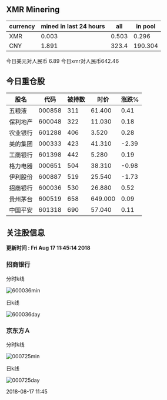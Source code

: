 ## XMR Minering

|currency|mined in last 24 hours|all|in pool|
|---|---|---|---|
|XMR|0.003|0.503|0.296|
|CNY|1.891|323.4|190.304|

今日美元对人民币 6.89	今日xmr对人民币642.46


## 今日重仓股 

|股名|代码|被持数|时价|涨跌%|
|---|---|---|---|---|
|五粮液|000858|311|61.400|0.41|
|保利地产|600048|322|11.030|0.18|
|农业银行|601288|406|3.520|0.28|
|美的集团|000333|423|41.310|-2.39|
|工商银行|601398|442|5.280|0.19|
|格力电器|000651|504|38.310|-0.98|
|伊利股份|600887|519|25.540|-1.73|
|招商银行|600036|530|26.880|0.52|
|贵州茅台|600519|658|649.000|0.09|
|中国平安|601318|690|57.040|0.11|

## 关注股信息
**更新时间 : Fri Aug 17 11:45:14 2018**
### 招商银行 
分时k线

![600036min](http://image.sinajs.cn/newchart/min/n/sh600036.gif)

日k线

![600036day](http://image.sinajs.cn/newchart/daily/n/sh600036.gif)

### 京东方Ａ 
分时k线

![000725min](http://image.sinajs.cn/newchart/min/n/sz000725.gif)

日k线

![000725day](http://image.sinajs.cn/newchart/daily/n/sz000725.gif)

2018-08-17 11:45